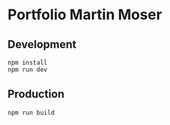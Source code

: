 # Portfolio Martin Moser

## Development

```
npm install
npm run dev
```

## Production

```
npm run build
```

